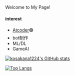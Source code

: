 Welcome to My Page!
#### interest
- [Atcoder](https://atcoder.jp/users/kosakana1224)🟢
- bot制作 
- ML/DL
- GameAI

[![kosakana1224's GitHub stats](https://github-readme-stats.vercel.app/api?username=kosakana1224&count_private=true&show_icons=true&theme=dracula)](https://github.com/kosakana1224/github-readme-stats)

[![Top Langs](https://github-readme-stats.vercel.app/api/top-langs/?username=kosakana1224&theme=vue-dark&show_icons=true&layout=compact)](https://github.com/kosakana1224/github-readme-stats)
